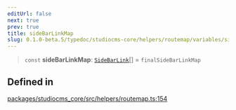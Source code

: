 ```yaml
---
editUrl: false
next: true
prev: true
title: sideBarLinkMap
slug: 0.1.0-beta.5/typedoc/studiocms-core/helpers/routemap/variables/sidebarlinkmap
---
```


> `const` **sideBarLinkMap**: [`SideBarLink`](/0.1.0-beta.5/typedoc/studiocms-core/types/sidebarlinktype/type-aliases/sidebarlink/)\[] = `finalSideBarLinkMap`

## Defined in

[packages/studiocms\_core/src/helpers/routemap.ts:154](https://github.com/astrolicious/studiocms/tree/main/packages/studiocms_core/src/helpers/routemap.ts#L154)
